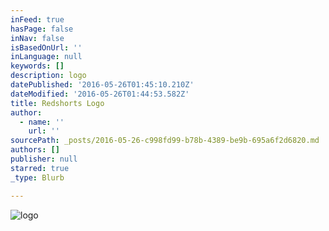 ```yaml
---
inFeed: true
hasPage: false
inNav: false
isBasedOnUrl: ''
inLanguage: null
keywords: []
description: logo
datePublished: '2016-05-26T01:45:10.210Z'
dateModified: '2016-05-26T01:44:53.582Z'
title: Redshorts Logo
author:
  - name: ''
    url: ''
sourcePath: _posts/2016-05-26-c998fd99-b78b-4389-be9b-695a6f2d6820.md
authors: []
publisher: null
starred: true
_type: Blurb

---
```

![logo](https://the-grid-user-content.s3-us-west-2.amazonaws.com/79a56713-1f2c-4f48-a32c-1c5bb697b770.png)